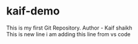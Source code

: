 # kaif-demo
This is my first Git Repository.
Author - Kaif shaikh
<br>
This is new line
i am adding this line from vs code 
